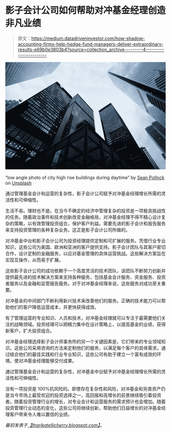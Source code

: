 # 影子会计公司如何帮助对冲基金经理创造非凡业绩

> 原文：<https://medium.datadriveninvestor.com/how-shadow-accounting-firms-help-hedge-fund-managers-deliver-extraordinary-results-e69b0e3803b4?source=collection_archive---------4----------------------->

![](img/b2ad00267e8dabf80f272b9faa4a5629.png)

“low angle photo of city high rise buildings during daytime” by [Sean Pollock](https://unsplash.com/@seanpollock?utm_source=medium&utm_medium=referral) on [Unsplash](https://unsplash.com?utm_source=medium&utm_medium=referral)

通过管理基金会计和运营的复杂性，影子会计公司赋予对冲基金经理增长所需的灵活性和可伸缩性。

生活不易。理财也不是。在当今不确定的经济中管理复杂的投资是一项极具挑战性的任务。随着政治事件和技术创新改变金融格局，对冲基金经理不得不精心设计复杂的策略，以有效管理投资组合，保护客户利益。需要先进的影子会计和报告服务来支持投资管理的各种复杂业务。这正是影子会计公司所做的。

对冲基金中台和影子会计公司为投资经理提供定制和可扩展的服务。凭借行业专业知识，这些公司为美国、欧洲和亚洲的客户提供支持。影子会计团队与其客户密切合作，设计定制的金融服务，以应对基金管理的具体运营挑战。这些解决方案旨在实现互操作，从而易于扩展。

这些影子会计公司的成功依赖于一个高度灵活的技术团队，该团队不断努力创新并提供最先进的技术解决方案来支持各种服务，包括基金会计服务、资金服务、投资者服务以及金融和监管报告服务。对于对冲基金经理来说，这些服务对成功至关重要。

对冲基金的中间部门不断利用新兴技术来改善他们的服务。正确的技术能力可以帮助他们的客户降低运营成本，并更快获得成效。

有了管理运营的专业知识、人员和技术，对冲基金经理就可以专注于最需要他们关注的战略领域。投资经理可以把精力集中在设计策略上，以提高基金的业绩，获得新客户，扩大投资组合。

对冲基金经理选择影子会计师事务所的另一个关键因素是，它们带来的专业领域知识。这些公司采用咨询的方法来定制他们的服务，以满足每个客户的具体需求。通过结合他们的最佳实践和行业专业知识，这些公司有助于建立一个富有成效的环境，使对冲基金经理能够交付成果。

通过管理基金会计和运营的复杂性，对冲基金中台赋予对冲基金经理增长所需的灵活性和可伸缩性。

没有一项投资是 100%抗风险的。即使存在复杂性和风险，对冲基金和另类资产仍是当今市场上最受欢迎的投资选择之一，高回报和高增长的前景继续吸引着投资者。随着投资管理行业的增长，对专业会计和运营服务的需求预计也会增加。随着投资管理行业动态的变化，这些公司将继续创新，帮助他们日益增长的对冲基金经理客户带来令人难以置信的业绩。

*最初发表于*[*【tharikatellicherry.blogspot.com】*](https://tharikatellicherry.blogspot.com/2018/06/how-shadow-accounting-firms-help-hedge.html)*。*